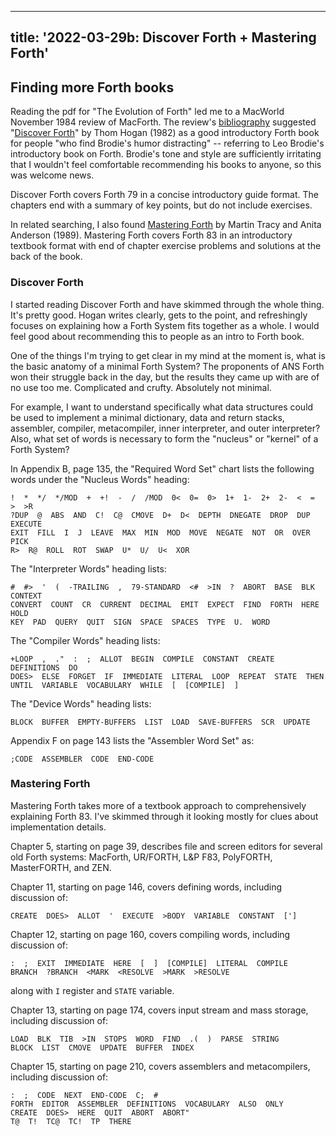 <!--
Copyright (c) 2022 Sam Blenny
SPDX-License-Identifier: CC-BY-NC-SA-4.0
-->

---
title: '2022-03-29b: Discover Forth + Mastering Forth'
---

## Finding more Forth books

Reading the pdf for "The Evolution of Forth" led me to a MacWorld November 1984
review of MacForth. The review's [bibliography] suggested "[Discover Forth]" by
Thom Hogan (1982) as a good introductory Forth book for people "who find
Brodie's humor distracting" -- referring to Leo Brodie's introductory book on
Forth. Brodie's tone and style are sufficiently irritating that I wouldn't feel
comfortable recommending his books to anyone, so this was welcome news.

Discover Forth covers Forth 79 in a concise introductory guide format. The
chapters end with a summary of key points, but do not include exercises.

In related searching, I also found [Mastering Forth] by Martin Tracy and Anita
Anderson (1989). Mastering Forth covers Forth 83 in an introductory textbook
format with end of chapter exercise problems and solutions at the back of the
book.

[bibliography]: https://archive.org/details/MacWorld_8411_November_1984/page/n75/mode/1up
[Discover Forth]: https://archive.org/details/hogan_thom_discover_forth_learning_and_programming_the_forth/mode/1up
[Mastering Forth]: https://archive.org/details/mastering-forth-by-anderson-anita-tracy-martin-z-lib.org/mode/1up


### Discover Forth

I started reading Discover Forth and have skimmed through the whole thing. It's
pretty good. Hogan writes clearly, gets to the point, and refreshingly focuses
on explaining how a Forth System fits together as a whole. I would feel good
about recommending this to people as an intro to Forth book.

One of the things I'm trying to get clear in my mind at the moment is, what is
the basic anatomy of a minimal Forth System? The proponents of ANS Forth won
their struggle back in the day, but the results they came up with are of no use
too me. Complicated and crufty. Absolutely not minimal.

For example, I want to understand specifically what data structures could be
used to implement a minimal dictionary, data and return stacks, assembler,
compiler, metacompiler, inner interpreter, and outer interpreter? Also, what
set of words is necessary to form the "nucleus" or "kernel" of a Forth System?

In Appendix B, page 135, the "Required Word Set" chart lists the following
words under the "Nucleus Words" heading:

```
!  *  */  */MOD  +  +!  -  /  /MOD  0<  0=  0>  1+  1-  2+  2-  <  =  >  >R
?DUP  @  ABS  AND  C!  C@  CMOVE  D+  D<  DEPTH  DNEGATE  DROP  DUP  EXECUTE
EXIT  FILL  I  J  LEAVE  MAX  MIN  MOD  MOVE  NEGATE  NOT  OR  OVER  PICK
R>  R@  ROLL  ROT  SWAP  U*  U/  U<  XOR
```

The "Interpreter Words" heading lists:
```
#  #>  '  (  -TRAILING  ,  79-STANDARD  <#  >IN  ?  ABORT  BASE  BLK CONTEXT
CONVERT  COUNT  CR  CURRENT  DECIMAL  EMIT  EXPECT  FIND  FORTH  HERE  HOLD
KEY  PAD  QUERY  QUIT  SIGN  SPACE  SPACES  TYPE  U.  WORD
```

The "Compiler Words" heading lists:
```
+LOOP  ,  ."  :  ;  ALLOT  BEGIN  COMPILE  CONSTANT  CREATE  DEFINITIONS  DO
DOES>  ELSE  FORGET  IF  IMMEDIATE  LITERAL  LOOP  REPEAT  STATE  THEN
UNTIL  VARIABLE  VOCABULARY  WHILE  [  [COMPILE]  ]
```

The "Device Words" heading lists:
```
BLOCK  BUFFER  EMPTY-BUFFERS  LIST  LOAD  SAVE-BUFFERS  SCR  UPDATE
```

Appendix F on page 143 lists the "Assembler Word Set" as:
```
;CODE  ASSEMBLER  CODE  END-CODE
```


### Mastering Forth

Mastering Forth takes more of a textbook approach to comprehensively explaining
Forth 83. I've skimmed through it looking mostly for clues about implementation
details.

Chapter 5, starting on page 39, describes file and screen editors for several
old Forth systems: MacForth, UR/FORTH, L&P F83, PolyFORTH, MasterFORTH, and
ZEN.

Chapter 11, starting on page 146, covers defining words, including discussion
of:
```
CREATE  DOES>  ALLOT  '  EXECUTE  >BODY  VARIABLE  CONSTANT  [']
```

Chapter 12, starting on page 160, covers compiling words, including discussion
of:
```
:  ;  EXIT  IMMEDIATE  HERE  [  ]  [COMPILE]  LITERAL  COMPILE
BRANCH  ?BRANCH  <MARK  <RESOLVE  >MARK  >RESOLVE
```
along with `I` register and `STATE` variable.

Chapter 13, starting on page 174, covers input stream and mass storage,
including discussion of:
```
LOAD  BLK  TIB  >IN  STOPS  WORD  FIND  .(  )  PARSE  STRING
BLOCK  LIST  CMOVE  UPDATE  BUFFER  INDEX
```

Chapter 15, starting on page 210, covers assemblers and metacompilers, including
discussion of:
```
:  ;  CODE  NEXT  END-CODE  C;  #
FORTH  EDITOR  ASSEMBLER  DEFINITIONS  VOCABULARY  ALSO  ONLY
CREATE  DOES>  HERE  QUIT  ABORT  ABORT"
T@  T!  TC@  TC!  TP  THERE
```
